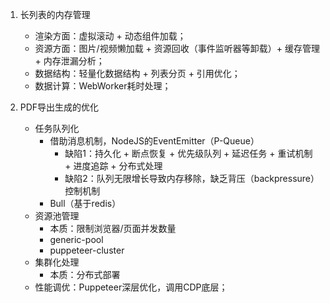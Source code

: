 1. 长列表的内存管理

    - 渲染方面：虚拟滚动 + 动态组件加载；
    - 资源方面：图片/视频懒加载 + 资源回收（事件监听器等卸载）+ 缓存管理 + 内存泄漏分析；
    - 数据结构：轻量化数据结构 + 列表分页 + 引用优化；
    - 数据计算：WebWorker耗时处理；

2. PDF导出生成的优化

    - 任务队列化
        - 借助消息机制，NodeJS的EventEmitter（P-Queue）
            - 缺陷1：持久化 + 断点恢复 + 优先级队列 + 延迟任务 + 重试机制 + 进度追踪 + 分布式处理
            - 缺陷2：队列无限增长导致内存移除，缺乏背压（backpressure）控制机制
        - Bull（基于redis）
    - 资源池管理
        - 本质：限制浏览器/页面并发数量
        - generic-pool
        - puppeteer-cluster
    - 集群化处理
        - 本质：分布式部署
    - 性能调优：Puppeteer深层优化，调用CDP底层；

